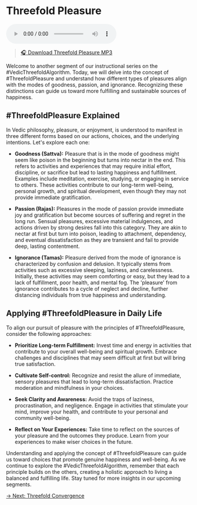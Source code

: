 # Threefold Pleasure

<audio src="https://indra.team/audio/indra/threefold-pleasure.mp3" controls></audio>

> [🎧 Download Threefold Pleasure MP3](https://indra.team/audio/indra/threefold-pleasure.mp3)

Welcome to another segment of our instructional series on the #VedicThreefoldAlgorithm. Today, we will delve into the concept of #ThreefoldPleasure and understand how different types of pleasures align with the modes of goodness, passion, and ignorance. Recognizing these distinctions can guide us toward more fulfilling and sustainable sources of happiness.

## #ThreefoldPleasure Explained

In Vedic philosophy, pleasure, or enjoyment, is understood to manifest in three different forms based on our actions, choices, and the underlying intentions. Let's explore each one:

- **Goodness (Sattva):** Pleasure that is in the mode of goodness might seem like poison in the beginning but turns into nectar in the end. This refers to activities and experiences that may require initial effort, discipline, or sacrifice but lead to lasting happiness and fulfillment. Examples include meditation, exercise, studying, or engaging in service to others. These activities contribute to our long-term well-being, personal growth, and spiritual development, even though they may not provide immediate gratification.

- **Passion (Rajas):** Pleasures in the mode of passion provide immediate joy and gratification but become sources of suffering and regret in the long run. Sensual pleasures, excessive material indulgences, and actions driven by strong desires fall into this category. They are akin to nectar at first but turn into poison, leading to attachment, dependency, and eventual dissatisfaction as they are transient and fail to provide deep, lasting contentment.

- **Ignorance (Tamas):** Pleasure derived from the mode of ignorance is characterized by confusion and delusion. It typically stems from activities such as excessive sleeping, laziness, and carelessness. Initially, these activities may seem comforting or easy, but they lead to a lack of fulfillment, poor health, and mental fog. The 'pleasure' from ignorance contributes to a cycle of neglect and decline, further distancing individuals from true happiness and understanding.

## Applying #ThreefoldPleasure in Daily Life

To align our pursuit of pleasure with the principles of #ThreefoldPleasure, consider the following approaches:

- **Prioritize Long-term Fulfillment:** Invest time and energy in activities that contribute to your overall well-being and spiritual growth. Embrace challenges and disciplines that may seem difficult at first but will bring true satisfaction.

- **Cultivate Self-control:** Recognize and resist the allure of immediate, sensory pleasures that lead to long-term dissatisfaction. Practice moderation and mindfulness in your choices.

- **Seek Clarity and Awareness:** Avoid the traps of laziness, procrastination, and negligence. Engage in activities that stimulate your mind, improve your health, and contribute to your personal and community well-being.

- **Reflect on Your Experiences:** Take time to reflect on the sources of your pleasure and the outcomes they produce. Learn from your experiences to make wiser choices in the future.

Understanding and applying the concept of #ThreefoldPleasure can guide us toward choices that promote genuine happiness and well-being. As we continue to explore the #VedicThreefoldAlgorithm, remember that each principle builds on the others, creating a holistic approach to living a balanced and fulfilling life. Stay tuned for more insights in our upcoming segments.

[→ Next: Threefold Convergence](threefold-convergence.md)
